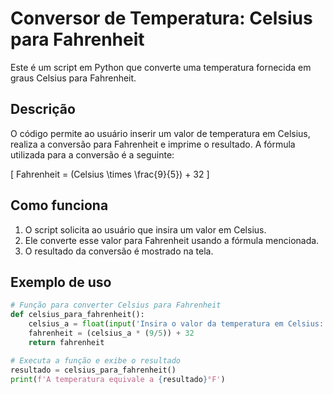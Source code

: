 # Conversor de Temperatura: Celsius para Fahrenheit

Este é um script em Python que converte uma temperatura fornecida em graus Celsius para Fahrenheit.

## Descrição

O código permite ao usuário inserir um valor de temperatura em Celsius, realiza a conversão para Fahrenheit e imprime o resultado. A fórmula utilizada para a conversão é a seguinte:

\[
Fahrenheit = (Celsius \times \frac{9}{5}) + 32
\]

## Como funciona

1. O script solicita ao usuário que insira um valor em Celsius.
2. Ele converte esse valor para Fahrenheit usando a fórmula mencionada.
3. O resultado da conversão é mostrado na tela.

## Exemplo de uso

```python
# Função para converter Celsius para Fahrenheit
def celsius_para_fahrenheit():
    celsius_a = float(input('Insira o valor da temperatura em Celsius: '))
    fahrenheit = (celsius_a * (9/5)) + 32
    return fahrenheit

# Executa a função e exibe o resultado
resultado = celsius_para_fahrenheit()
print(f'A temperatura equivale a {resultado}°F')

